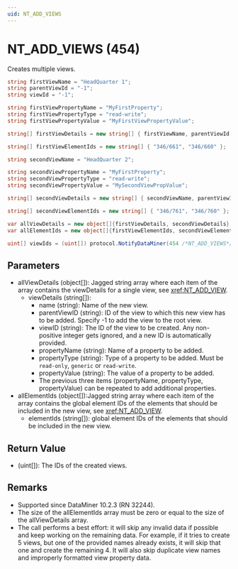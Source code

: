 ```yaml
---
uid: NT_ADD_VIEWS
---
```


# NT_ADD_VIEWS (454)

Creates multiple views.

```csharp
string firstViewName = "HeadQuarter 1";
string parentViewId = "-1";
string viewId = "-1";

string firstViewPropertyName = "MyFirstProperty";
string firstViewPropertyType = "read-write";
string firstViewPropertyValue = "MyFirstViewPropertyValue";

string[] firstViewDetails = new string[] { firstViewName, parentViewId, viewId, firstViewPropertyName, firstViewPropertyType, firstViewPropertyValue };

string[] firstViewElementIds = new string[] { "346/661", "346/660" };

string secondViewName = "HeadQuarter 2";

string secondViewPropertyName = "MyFirstProperty";
string secondViewPropertyType = "read-write";
string secondViewPropertyValue = "MySecondViewPropValue";

string[] secondViewDetails = new string[] { secondViewName, parentViewId, viewId, secondViewPropertyName, secondViewPropertyType, secondViewPropertyValue };

string[] secondViewElementIds = new string[] { "346/761", "346/760" };

var allViewDetails = new object[]{firstViewDetails, secondViewDetails};
var allElementIds = new object[]{firstViewElementIds, secondViewElementIds};

uint[] viewIds = (uint[]) protocol.NotifyDataMiner(454 /*NT_ADD_VIEWS*/ , allViewDetails, allElementIds);
```

## Parameters

- allViewDetails (object[]): Jagged string array where each item of the array contains the viewDetails for a single view, see <xref:NT_ADD_VIEW>.
  - viewDetails (string[]):
    - name (string): Name of the new view.
    - parentViewID (string): ID of the view to which this new view has to be added. Specify -1 to add the view to the root view.
    - viewID (string): The ID of the view to be created. Any non-positive integer gets ignored, and a new ID is automatically provided.
    - propertyName (string): Name of a property to be added.
    - propertyType (string): Type of a property to be added. Must be `read-only`, `generic` or `read-write`.
    - propertyValue (string): The value of a property to be added.
    - The previous three items (propertyName, propertyType, propertyValue) can be repeated to add additional properties.
- allElementIds (object[]):Jagged string array where each item of the array contains the global element IDs of the elements that should be included in the new view, see <xref:NT_ADD_VIEW>.
  - elementIds (string[]): global element IDs of the elements that should be included in the new view.

## Return Value

- (uint[]): The IDs of the created views.

## Remarks

- Supported since DataMiner 10.2.3 (RN 32244).
- The size of the allElementIds array must be zero or equal to the size of the allViewDetails array.
- The call performs a best effort: it will skip any invalid data if possible and keep working on the remaining data. For example, if it tries to create 5 views, but one of the provided names already exists, it will skip that one and create the remaining 4. It will also skip duplicate view names and improperly formatted view property data.
